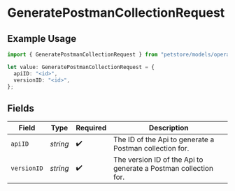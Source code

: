 # GeneratePostmanCollectionRequest

## Example Usage

```typescript
import { GeneratePostmanCollectionRequest } from "petstore/models/operations";

let value: GeneratePostmanCollectionRequest = {
  apiID: "<id>",
  versionID: "<id>",
};
```

## Fields

| Field                                                           | Type                                                            | Required                                                        | Description                                                     |
| --------------------------------------------------------------- | --------------------------------------------------------------- | --------------------------------------------------------------- | --------------------------------------------------------------- |
| `apiID`                                                         | *string*                                                        | :heavy_check_mark:                                              | The ID of the Api to generate a Postman collection for.         |
| `versionID`                                                     | *string*                                                        | :heavy_check_mark:                                              | The version ID of the Api to generate a Postman collection for. |
